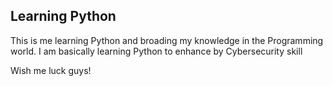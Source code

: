 ## Learning Python

This is me learning Python and broading my knowledge in the Programming world. I am basically learning Python to enhance by Cybersecurity skill

Wish me luck guys!
